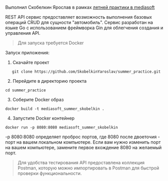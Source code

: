 Выполнил Скобелкин Ярослав в рамках [летней практики в mediasoft](https://docs.google.com/document/d/1-laS0wKfca9m3r0FOBkMI1GuZ6HSyC73/edit)

REST API сервис предоставляет возможность выполнения базовых операций CRUD для сущности "автомобиль". Сервис разработан на языке Go с использованием фреймворка Gin для облегчения создания и управления API.

> Для запуска требуется Docker

Запуск приложения:
1. Скачайте проект
```
   git clone https://github.com/SkobelkinYaroslav/summer_practice.git
```
2. Перейдите в директорию проекта
```
cd summer_practice
```
3. Соберите Docker образ
```
docker build -t mediasoft_summer_skobelkin . 
```

4. Запустите Docker контейнер
```
docker run -p 8080:8080 mediasoft_summer_skobelkin
```
-p 8080:8080 определяет проброс портов, где 8080 после двоеточия - порт на вашем локальном компьютере. Если вам нужно изменить порт на вашем компьютере, замените первое вхождение 8080 на желаемый порт.


> Для удобства тестирования API предоставлена коллекция Postman, которую можно импортировать в Postman для быстрой проверки функциональности.